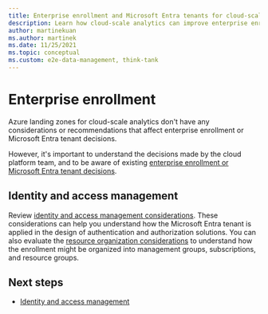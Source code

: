 ```yaml
---
title: Enterprise enrollment and Microsoft Entra tenants for cloud-scale analytics
description: Learn how cloud-scale analytics can improve enterprise enrollment and Microsoft Entra tenant decisions.
author: martinekuan
ms.author: martinek
ms.date: 11/25/2021
ms.topic: conceptual
ms.custom: e2e-data-management, think-tank
---
```


# Enterprise enrollment

Azure landing zones for cloud-scale analytics don't have any considerations or recommendations that affect enterprise enrollment or Microsoft Entra tenant decisions.

However, it's important to understand the decisions made by the cloud platform team, and to be aware of existing [enterprise enrollment or Microsoft Entra tenant decisions](../../ready/landing-zone/design-area/azure-billing-microsoft-entra-tenant.md).

## Identity and access management

Review [identity and access management considerations](./eslz-identity-and-access-management.md). These considerations can help you understand how the Microsoft Entra tenant is applied in the design of authentication and authorization solutions. You can also evaluate the [resource organization considerations](./eslz-resource-organization.md) to understand how the enrollment might be organized into management groups, subscriptions, and resource groups.

## Next steps

- [Identity and access management](./eslz-identity-and-access-management.md)
